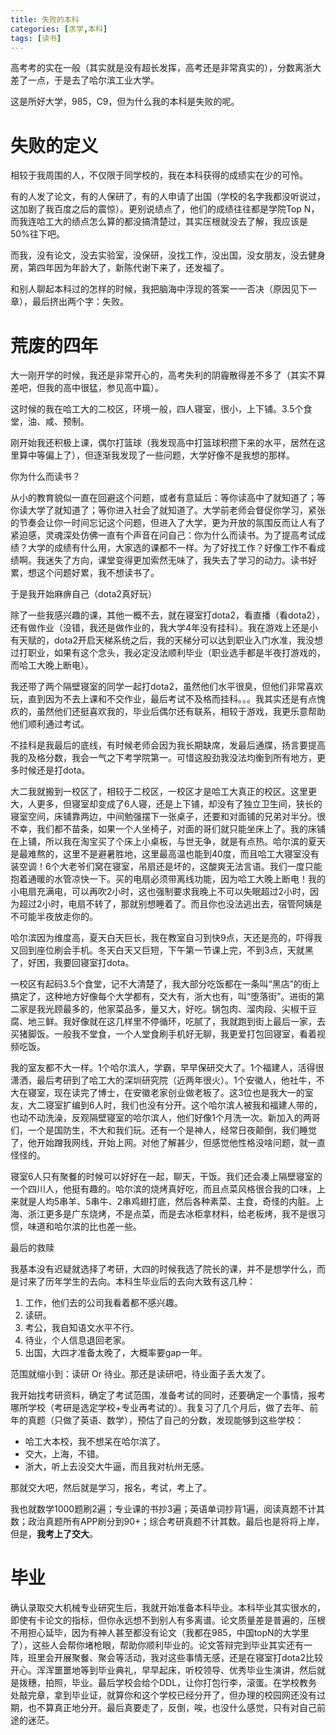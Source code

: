 ```yaml
---
title: 失败的本科
categories: [求学,本科]
tags: [读书]     
---
```


高考考的实在一般（其实就是没有超长发挥，高考还是非常真实的），分数离浙大差了一点，于是去了哈尔滨工业大学。

这是所好大学，985，C9，但为什么我的本科是失败的呢。

# 失败的定义

相较于我周围的人，不仅限于同学校的，我在本科获得的成绩实在少的可怜。

有的人发了论文，有的人保研了，有的人申请了出国（学校的名字我都没听说过，这加剧了我百度之后的震惊）。更别说绩点了，他们的成绩往往都是学院Top N，而我连哈工大的绩点怎么算的都没搞清楚过，其实压根就没去了解，我应该是50%往下吧。

而我，没有论文，没去实验室，没保研，没找工作，没出国，没女朋友，没去健身房，第四年因为年龄大了，新陈代谢下来了，还发福了。

和别人聊起本科过的怎样的时候，我把脑海中浮现的答案一一否决（原因见下一章），最后挤出两个字：失败。

# 荒废的四年

大一刚开学的时候，我还是非常开心的，高考失利的阴霾散得差不多了（其实不算差吧，但我的高中很猛，参见高中篇）。

这时候的我在哈工大的二校区，环境一般，四人寝室，很小，上下铺。3.5个食堂，油、咸、预制。

刚开始我还积极上课，偶尔打篮球（我发现高中打篮球积攒下来的水平，居然在这里算中等偏上了），但逐渐我发现了一些问题，大学好像不是我想的那样。

你为什么而读书？

从小的教育貌似一直在回避这个问题，或者有意延后：等你读高中了就知道了；等你读大学了就知道了；等你进入社会了就知道了。大学前老师会督促你学习，紧张的节奏会让你一时间忘记这个问题，但进入了大学，更为开放的氛围反而让人有了紧迫感，灵魂深处仿佛一直有个声音在问自己：你为什么而读书。为了提高考试成绩？大学的成绩有什么用，大家选的课都不一样。为了好找工作？好像工作不看成绩啊。我迷失了方向，课堂变得更加索然无味了，我失去了学习的动力。读书好累，想这个问题好累，我不想读书了。

于是我开始麻痹自己（dota2真好玩）

除了一些我感兴趣的课，其他一概不去，就在寝室打dota2，看直播（看dota2），还有做作业（没错，我还是做作业的，我大学4年没有挂科）。我在游戏上还是小有天赋的，dota2开启天梯系统之后，我的天梯分可以达到职业入门水准，我没想过打职业，如果有这个念头，我必定没法顺利毕业（职业选手都是半夜打游戏的，而哈工大晚上断电）。

我还带了两个隔壁寝室的同学一起打dota2，虽然他们水平很臭，但他们非常喜欢玩，直到因为不去上课和不交作业，最后考试不及格而挂科。。。我其实还是有点愧疚的，虽然他们还挺喜欢我的，毕业后偶尔还有联系，相较于游戏，我更乐意帮助他们顺利通过考试。

不挂科是我最后的底线，有时候老师会因为我长期缺席，发最后通牒，扬言要提高我的及格分数，我会一气之下考学院第一。可惜这股劲我没法均衡到所有地方，更多时候还是打dota。

大二我就搬到一校区了，相较于二校区，一校区才是哈工大真正的校区。这里更大，人更多，但寝室却变成了6人寝，还是上下铺，却没有了独立卫生间，狭长的寝室空间，床铺靠两边，中间勉强摆下一张桌子，还要和对面铺的兄弟对半分。很不幸，我们都不苗条，如果一个人坐椅子，对面的哥们就只能坐床上了。我的床铺在上铺，所以我在淘宝买了个床上小桌板，与世无争，就是有点热。哈尔滨的夏天是最难熬的，这里不是避暑胜地，这里最高温也能到40度，而且哈工大寝室没有装空调！6个大老爷们窝在寝室，吊扇还是坏的，这酸爽无法言语。我们一度只能抱着通暖的水管凉快一下。买的电扇必须带离线功能，因为哈工大晚上断电！我的小电扇充满电，可以再吹2小时，这也强制要求我晚上不可以失眠超过2小时，因为超过2小时，电扇不转了，那就别想睡着了。而且你也没法逃出去，宿管阿姨是不可能半夜放走你的。

哈尔滨因为维度高，夏天白天巨长，我在教室自习到快9点，天还是亮的，吓得我又回到座位刷会手机。冬天白天又巨短，下午第一节课上完，不到3点，天就黑了，好困，我要回寝室打dota。

一校区有起码3.5个食堂，记不大清楚了，我大部分吃饭都在一条叫“黑店”的街上搞定了，这种地方好像每个大学都有，交大有，浙大也有，叫“堕落街”。进街的第二家是我光顾最多的，他家菜品多，量又大，好吃。锅包肉、溜肉段、尖椒干豆腐、地三鲜。我好像就在这几样里不停循环，吃腻了，我就跑到街上最后一家，去买猪脚饭。一般我不堂食，一个人堂食刷手机好无聊，我更爱打包回寝室，看着视频吃饭。

我的室友都不大一样。1个哈尔滨人，学霸，早早保研交大了。1个福建人，活得很潇洒，最后考研到了哈工大的深圳研究院（近两年很火）。1个安徽人，他社牛，不大在寝室，现在读完了博士，在安徽老家创业做老板了。这3位也是我大一的室友，大二寝室扩编到6人时，我们也没有分开。这个哈尔滨人被我和福建人带的，也动不动洗澡，反观隔壁寝室的哈尔滨人，他们好像1个月洗一次。新加入的两哥们，一个是国防生，不大和我们玩。还有一个是神人，经常日夜颠倒，我们睡觉了，他开始蹭我网线，开始上网。对他了解甚少，但感觉他性格没啥问题，就一直怪怪的。

寝室6人只有聚餐的时候可以好好在一起，聊天，干饭。我们还会凑上隔壁寝室的一个四川人，他挺有趣的。哈尔滨的烧烤真好吃，而且点菜风格很合我的口味，上来就是人均5串羊、5串牛、2串鸡翅打底，然后各种素菜、主食，奇怪的内脏。上海、浙江更多是广东烧烤，不是点菜，而是去冰柜拿材料，给老板烤，我不是很习惯，味道和哈尔滨的比也差一些。

最后的救赎

我基本没有迟疑就选择了考研，大四的时候我选了院长的课，并不是想学什么，而是讨来了历年学生的去向。本科生毕业后的去向大致有这几种：

1. 工作，他们去的公司我看着都不感兴趣。
2. 读研。
3. 考公，我自知语文水平不行。
4. 待业，个人信息退回老家。
5. 出国，大四才准备太晚了，大概率要gap一年。

范围就缩小到：读研 Or 待业。那还是读研吧，待业面子丢大发了。

我开始找考研资料，确定了考试范围，准备考试的同时，还要确定一个事情，报考哪所学校（考研是选定学校+专业再考试的）。我复习了几个月后，做了去年、前年的真题（只做了英语、数学），预估了自己的分数，发现能够到这些学校：

* 哈工大本校，我不想呆在哈尔滨了。
* 交大，上海，不错。
* 浙大，听上去没交大牛逼，而且我对杭州无感。

那就交大吧，然后就是学习，报名，考试，考上了。

我也就数学1000题刷2遍；专业课的书抄3遍；英语单词抄背1遍，阅读真题不计其数；政治真题所有APP刷分到90+；综合考研真题不计其数。最后也是将将上岸，但是，**我考上了交大**。

# 毕业

确认录取交大机械专业研究生后，我就开始准备本科毕业。本科毕业其实很水的，即使有卡论文的指标，但你永远想不到别人有多离谱。论文质量差是普遍的，压根不用担心延毕，因为有神人甚至都没有论文（我都在985，中国topN的大学里了），这些人会帮你堵枪眼，帮助你顺利毕业的。论文答辩完到毕业其实还有一阵，班里会开展聚餐、聚会等活动，我对这些事情无感，还是在寝室打dota2比较开心。浑浑噩噩地等到毕业典礼，早早起床，听校领导、优秀毕业生演讲，然后就是拨穗，拍照，毕业。最后学校会给个DDL，让你打包行李，滚蛋。在学校教务处敲完章，拿到毕业证，就算你和这个学校已经分开了，但办理的校园网还没有过期，也不算真正地分开。最后真要走了，反倒，唉，也没什么感觉，只有对自己前途的迷茫。
